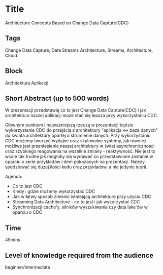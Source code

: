 # Title

Architecture Concepts Based on Change Data Capture(CDC)

## Tags

Change Data Capture, Data Streams Architecture, Streams, Architecture, Cloud

## Block

Architektura Aplikacji

## Short Abstract (up to 500 words)

W prezentacji przedstawię co to jest Change Data Capture(CDC) i jak architektura naszej aplikacji może stać się lepsza przy wykorzystaniu CDC.

Głównym punktem i najważniejszą rzeczą w prezentacji będzie wykorzystanie CDC do przejścia z architektury "aplikacja <-> baza danych" do świata architektury opartej o strumienie danych. Przy wykorzystaniu CDC możemy tworzyć wydajne oraz skalowalne systemy, jak również możliwe jest przeniesienie naszej architektury w świat asynchroniczności oraz szybkiego reagowania na wszelkie zmiany - reaktywność. Nie jest to wcale tak trudne jak mogłoby się wydawać co przedstawione zostanie w oparciu o serie przykładów i dem pokazanych na prezentacji. Należy spodziewać się dużej ilości kodu oraz przykładów, a nie jedynie teorii.

Agenda:

* Co to jest CDC
* Kiedy i gdzie możemy wykorzystać CDC
* Jak w łatwy sposób zmienić istniejącą architekturę przy użyciu CDC
* Streaming Data Architecture - co to jest i jak wykorzystać CDC
* Synchronizacji cache’y, silników wyszukiwania czy data lake'ów w oparciu o CDC

## Time

45mins

## Level of knowledge required from the audience

beginner/intermediate
